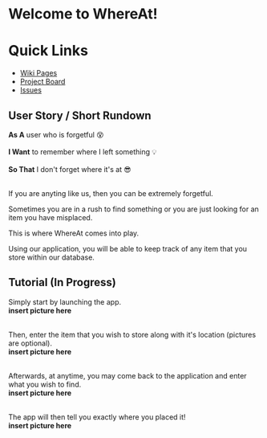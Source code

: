 # Welcome to WhereAt!
# Quick Links
- <a href="https://github.com/GatorDJ98/the_big_bang/wiki" target="_blank">Wiki Pages</a><br/>
- <a href="https://github.com/users/GatorDJ98/projects/1/views/1" target="_blank">Project Board</a><br/>
- <a href="https://github.com/GatorDJ98/the_big_bang/issues" target="_blank">Issues</a><br/>

## User Story / Short Rundown
**As A** user who is forgetful :dizzy_face: <br/><br/>
**I Want** to remember where I left something :bulb: <br/><br/>
**So That** I don't forget where it's at :sunglasses: <br/><br/>

If you are anyting like us, then you can be extremely forgetful.

Sometimes you are in a rush to find something or you are just looking for an item you have misplaced.

This is where WhereAt comes into play.

Using our application, you will be able to keep track of any item that you store within our database.

## Tutorial (In Progress)
Simply start by launching the app.<br/>
**insert picture here**<br/><br/>

Then, enter the item that you wish to store along with it's location (pictures are optional).<br/>
**insert picture here**<br/><br/>

Afterwards, at anytime, you may come back to the application and enter what you wish to find.<br/>
**insert picture here**<br/><br/>

The app will then tell you exactly where you placed it!<br/>
**insert picture here**<br/><br/>




